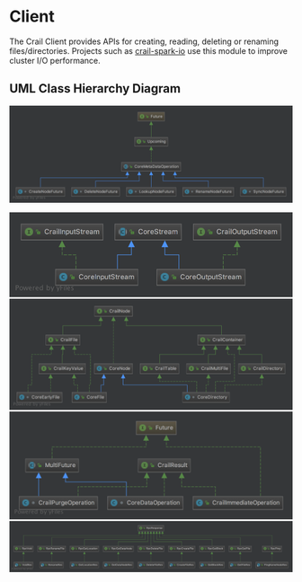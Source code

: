 # Client

The Crail Client provides APIs for creating, reading, deleting or renaming files/directories. Projects such as [crail-spark-io](https://github.com/zrlio/crail-spark-io) use this module to improve cluster I/O performance.

## UML Class Hierarchy Diagram

![](/assets/metadata-op-uml.png)

![](/assets/core-stream-uml.png)![](/assets/crail-node-uml.png)![](/assets/crail-operation.png)![](/assets/rpc-response-uml.png)


